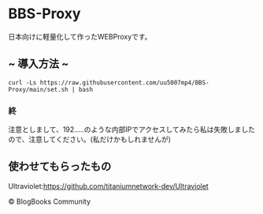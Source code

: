 # BBS-Proxy
日本向けに軽量化して作ったWEBProxyです。
## ~ 導入方法 ~
```curl -Ls https://raw.githubusercontent.com/uu5007mp4/BBS-Proxy/main/set.sh | bash```
### 終
注意としまして、192.....のような内部IPでアクセスしてみたら私は失敗しましたので、注意してください。(私だけかもしれませんが)
## 使わせてもらったもの
Ultraviolet:https://github.com/titaniumnetwork-dev/Ultraviolet

© BlogBooks Community
